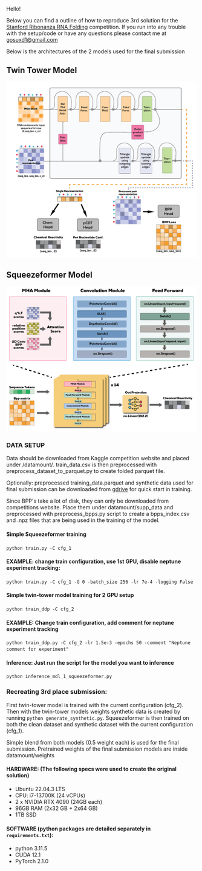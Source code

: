 Hello!

Below you can find a outline of how to reproduce 3rd solution for the [Stanford Ribonanza RNA Folding](https://www.kaggle.com/competitions/stanford-ribonanza-rna-folding/overview) competition.
If you run into any trouble with the setup/code or have any questions please contact me at <gosuxd1@gmail.com>

Below is the architectures of the 2 models used for the final submission
## Twin Tower Model
![Twin Tower Model](twin_tower.jpg)
## Squeezeformer Model
![Squeezeformer Architecture](squeezeformer.jpg)

### DATA SETUP
Data should be downloaded from Kaggle competition website and placed under /datamount/.
train_data.csv is then preprocessed with preprocess_dataset_to_parquet.py to create folded parquet file.

Optionally: preprocessed training_data.parquet and synthetic data used for final submission can be downloaded from [gdrive](https://drive.google.com/drive/folders/1eIia-dGmMiKxMni4GhkYia3jvJ3sYM-h?usp=sharing) for quick start in training.

Since BPP's take a lot of disk, they can only be downloaded from competitions website. Place them under datamount/supp_data and preprocessed with preprocess_bpps.py script to create a bpps_index.csv and .npz files that are being used in the training of the model.


#### Simple Squeezeformer training
`python train.py -C cfg_1` 
 
#### EXAMPLE: change train configuration, use 1st GPU, disable neptune experiment tracking:
`python train.py -C cfg_1 -G 0 -batch_size 256 -lr 7e-4 -logging False`

#### Simple twin-tower model training for 2 GPU setup
`python train_ddp -C cfg_2`

#### EXAMPLE: Change train configuration, add comment for neptune experiment tracking
`python train_ddp.py -C cfg_2 -lr 1.5e-3 -epochs 50 -comment "Neptune comment for experiment"`

#### Inference: Just run the script for the model you want to inference
`python inference_mdl_1_squeezeformer.py`


### Recreating 3rd place submission:
First twin-tower model is trained with the current configuration (cfg_2). Then with the twin-tower models weights synthetic data is created by running `python generate_synthetic.py`. Squeezeformer is then trained on both the clean dataset and synthetic dataset with the current configuration (cfg_1).

Simple blend from both models (0.5 weight each) is used for the final submission.
Pretrained weights of the final submission models are inside datamount/weights


#### HARDWARE: (The following specs were used to create the original solution)
- Ubuntu 22.04.3 LTS
- CPU: i7-13700K (24 vCPUs)
- 2 x NVIDIA RTX 4090 (24GB each)
- 96GB RAM (2x32 GB + 2x64 GB)
- 1TB SSD

#### SOFTWARE (python packages are detailed separately in `requirements.txt`):
- python                    3.11.5
- CUDA                      12.1
- PyTorch                   2.1.0
